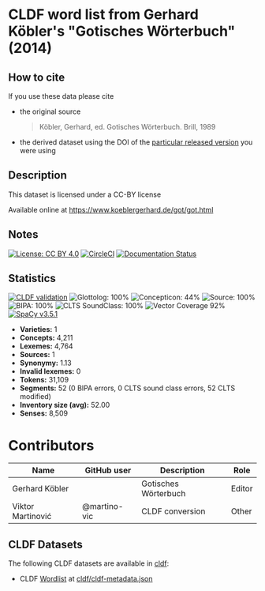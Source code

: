 # CLDF word list from Gerhard Köbler's "Gotisches Wörterbuch" (2014)

## How to cite

If you use these data please cite
- the original source
  > Köbler, Gerhard, ed. Gotisches Wörterbuch. Brill, 1989
- the derived dataset using the DOI of the [particular released version](../../releases/) you were using

## Description


This dataset is licensed under a CC-BY license

Available online at https://www.koeblergerhard.de/got/got.html

## Notes

[![License: CC BY 4.0](https://mirrors.creativecommons.org/presskit/buttons/88x31/svg/by.svg)](https://creativecommons.org/licenses/by/4.0/)
[![CircleCI](https://dl.circleci.com/status-badge/img/gh/martino-vic/gerstnerhungarian/tree/main.svg?style=svg)](https://dl.circleci.com/status-badge/redirect/gh/martino-vic/gerstnerhungarian/tree/main)
[![Documentation Status](https://readthedocs.org/projects/gerstnerhungarian/badge/?version=latest)](https://gerstnerhungarian.readthedocs.io/en/latest/?badge=latest)




## Statistics


[![CLDF validation](https://github.com/martino-vic/koeblergothic/workflows/CLDF-validation/badge.svg)](https://github.com/martino-vic/koeblergothic/actions?query=workflow%3ACLDF-validation)
![Glottolog: 100%](https://img.shields.io/badge/Glottolog-100%25-brightgreen.svg "Glottolog: 100%")
![Concepticon: 44%](https://img.shields.io/badge/Concepticon-44%25-red.svg "Concepticon: 44%")
![Source: 100%](https://img.shields.io/badge/Source-100%25-brightgreen.svg "Source: 100%")
![BIPA: 100%](https://img.shields.io/badge/BIPA-100%25-brightgreen.svg "BIPA: 100%")
![CLTS SoundClass: 100%](https://img.shields.io/badge/CLTS%20SoundClass-100%25-brightgreen.svg "CLTS SoundClass: 100%")
![Vector Coverage 92%](https://img.shields.io/badge/Vector_Coverage-92%25-brightgreen)
[![SpaCy v3.5.1](https://img.shields.io/badge/SpaCy-v3.2.0-blue)](https://pypi.org/project/spacy/)

- **Varieties:** 1
- **Concepts:** 4,211
- **Lexemes:** 4,764
- **Sources:** 1
- **Synonymy:** 1.13
- **Invalid lexemes:** 0
- **Tokens:** 31,109
- **Segments:** 52 (0 BIPA errors, 0 CLTS sound class errors, 52 CLTS modified)
- **Inventory size (avg):** 52.00
- **Senses:** 8,509

# Contributors

Name | GitHub user | Description | Role |
--- | --- | --- | --- |
Gerhard Köbler | | Gotisches Wörterbuch | Editor |
Viktor Martinović | @martino-vic | CLDF conversion | Other




## CLDF Datasets

The following CLDF datasets are available in [cldf](cldf):

- CLDF [Wordlist](https://github.com/cldf/cldf/tree/master/modules/Wordlist) at [cldf/cldf-metadata.json](cldf/cldf-metadata.json)